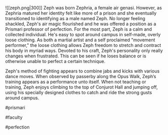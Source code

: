 ![[zeph.png|300]]
Zeph was born Zephria, a female air genasi. However, as Zephria matured her identity felt like more of a prison and she eventually transitioned to identifying as a male named Zeph. No longer feeling shackled, Zeph's air magic flourished and he was offered a position as a Prismari professor of perfection. For the most part, Zeph is a calm and collected individual. He's easy to spot around campus in self-made, overly loose clothing. As both a martial artist and a self proclaimed "movement performer," the loose clothing allows Zeph freedom to stretch and contract his body in myriad ways. Devoted to his craft, Zeph's personality only really changes when frustrated. This can be seen if he loses balance or is otherwise unable to perfect a certain technique. 

Zeph's method of fighting appears to combine jabs and kicks with various dance moves. When observed by passerby along the Opus Walk, Zeph’s training appears as a performance unto itself. When not teaching or training, Zeph enjoys climbing to the top of Conjurot Hall and jumping off, using his specially designed clothes to catch and ride the strong gusts around campus.

#prismari

#faculty

#perfection 